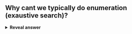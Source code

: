 ## Why cant we typically do enumeration (exaustive search)?
<details>
<summary><b>Reveal answer</b></summary>
S (set of solutions) is too large
</details>
